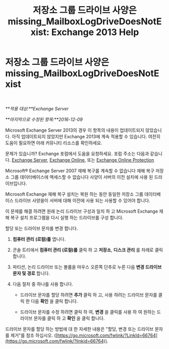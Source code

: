 ﻿---
title: '저장소 그룹 드라이브 사양은 missing_MailboxLogDriveDoesNotExist: Exchange 2013 Help'
TOCTitle: 저장소 그룹 드라이브 사양은 missing_MailboxLogDriveDoesNotExist
ms:assetid: fe210f29-60cb-4d34-877e-1356a21dc02a
ms:mtpsurl: https://technet.microsoft.com/ko-kr/library/ms.exch.setupreadiness.mailboxlogdrivedoesnotexist(v=EXCHG.150)
ms:contentKeyID: 50484604
ms.date: 05/22/2018
mtps_version: v=EXCHG.150
ms.translationtype: MT
---

# 저장소 그룹 드라이브 사양은 missing\_MailboxLogDriveDoesNotExist

 

_**적용 대상:**Exchange Server_

_**마지막으로 수정된 항목:**2016-12-09_

Microsoft Exchange Server 2013의 경우 이 항목의 내용이 업데이트되지 않았습니다. 아직 업데이트되지 않았지만 Exchange 2013에 계속 적용할 수 있습니다. 여전히 도움이 필요하면 아래 커뮤니티 리소스를 확인하세요.

문제가 있습니까? Exchange 포럼에서 도움을 요청하세요. 포럼 주소는 다음과 같습니다. [Exchange Server](https://go.microsoft.com/fwlink/p/?linkid=60612), [Exchange Online](https://go.microsoft.com/fwlink/p/?linkid=267542), 또는 [Exchange Online Protection](https://go.microsoft.com/fwlink/p/?linkid=285351)

Microsoft® Exchange Server 2007 재해 복구를 계속할 수 없습니다 재해 복구 저장소 그룹 데이터베이스에 액세스할 수 없습니다 사양이 서버의 이전 설치에 사용 된 드라이브입니다.

Microsoft Exchange 재해 복구 설치는 복원 하는 동안 동일한 저장소 그룹 데이터베이스 드라이브 사양을이 서버에 대해 이전에 사용 되는 사용할 수 있어야 합니다.

이 문제를 해결 하려면 원래 논리 드라이브 구성과 일치 하 고 Microsoft Exchange 재해 복구 설치 프로그램을 다시 실행 하는 드라이브를 구성 합니다.

할당 또는 드라이브 문자를 변경 합니다.

1.  **컴퓨터 관리** **(로컬)를** 엽니다.

2.  콘솔 트리에서 **컴퓨터 관리 (로컬)를** 클릭 하 고 **저장소**, **디스크 관리** 를 차례로 클릭 합니다.

3.  파티션, 논리 드라이브 또는 볼륨을 마우스 오른쪽 단추로 누른 다음 **변경 드라이브 문자 및 경로** 합니다.

4.  다음 절차 중 하나를 사용 합니다.
    
      - 드라이브 문자를 할당 하려면 **추가** 클릭 하 고, 사용 하려는 드라이브 문자를 클릭 한 다음 **확인** 을 클릭 합니다.
    
      - 드라이브 문자를 수정 하려면 클릭 하 여, **변경** 을 클릭를 사용 하 여 원하는 드라이브 문자를 클릭 하 고 **확인** 을 클릭 합니다.

드라이브 문자를 할당 하는 방법에 대 한 자세한 내용은 "할당, 변경 또는 드라이브 문자를 제거"를 참조 하십시오. ([https://go.microsoft.com/fwlink/?LinkId=66764](https://go.microsoft.com/fwlink/?linkid=66764)).

